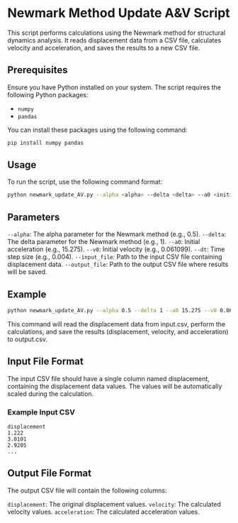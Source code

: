 # Newmark Method Update A&V Script

This script performs calculations using the Newmark method for structural dynamics analysis. It reads displacement data from a CSV file, calculates velocity and acceleration, and saves the results to a new CSV file.

## Prerequisites

Ensure you have Python installed on your system. The script requires the following Python packages:

- `numpy`
- `pandas`

You can install these packages using the following command:

```bash
pip install numpy pandas
```

## Usage

To run the script, use the following command format:

```bash
python newmark_update_AV.py --alpha <alpha> --delta <delta> --a0 <initial_acceleration> --v0 <initial_velocity> --dt <time_step> --input_file <input_csv> --output_file <output_csv>
```

## Parameters

`--alpha`: The alpha parameter for the Newmark method (e.g., 0.5).
`--delta`: The delta parameter for the Newmark method (e.g., 1).
`--a0`: Initial acceleration (e.g., 15.275).
`--v0`: Initial velocity (e.g., 0.061099).
`--dt`: Time step size (e.g., 0.004).
`--input_file`: Path to the input CSV file containing displacement data.
`--output_file`: Path to the output CSV file where results will be saved.

## Example

```bash
python newmark_update_AV.py --alpha 0.5 --delta 1 --a0 15.275 --v0 0.061099 --dt 0.004 --input_file input.csv --output_file output.csv
```

This command will read the displacement data from input.csv, perform the calculations, and save the results (displacement, velocity, and acceleration) to output.csv.

## Input File Format

The input CSV file should have a single column named displacement, containing the displacement data values. The values will be automatically scaled during the calculation.

### Example Input CSV

```csv
displacement
1.222
3.0101
2.9205
...
```

## Output File Format
The output CSV file will contain the following columns:

`displacement`: The original displacement values.
`velocity`: The calculated velocity values.
`acceleration`: The calculated acceleration values.

